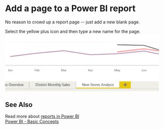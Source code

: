 ﻿<properties 
   pageTitle="Add a page to a Power BI report"
   description="Add a page to a Power BI report"
   services="powerbi" 
   documentationCenter="" 
   authors="jastru" 
   manager="mblythe" 
   editor=""
   tags=""/>
 
<tags
   ms.service="powerbi"
   ms.devlang="NA"
   ms.topic="article"
   ms.tgt_pltfrm="NA"
   ms.workload="powerbi"
   ms.date="10/15/2015"
   ms.author="jastru"/>

# Add a page to a Power BI report  

No reason to crowd up a report page -- just add a new blank page.

Select the yellow plus icon and then type a new name for the page.  
![](media/powerbi-service-add-a-page-to-a-report/reorderPages2.gif)

## See Also  
Read more about [reports in Power BI](http://support.powerbi.com/knowledgebase/articles/425684-reports-in-power-bi)  
[Power BI - Basic Concepts](http://support.powerbi.com/knowledgebase/articles/487029-power-bi-preview-basic-concepts)
